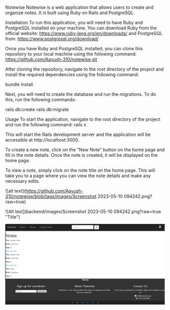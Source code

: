 Notewise
Notewise is a web application that allows users to create and organize notes. It is built using Ruby on Rails and PostgreSQL.

Installation
To run this application, you will need to have Ruby and PostgreSQL installed on your machine. You can download Ruby from the official website: https://www.ruby-lang.org/en/downloads/ and PostgreSQL from: https://www.postgresql.org/download/

Once you have Ruby and PostgreSQL installed, you can clone this repository to your local machine using the following command:
https://github.com/Aayush-310/notewise.git

After cloning the repository, navigate to the root directory of the project and install the required dependencies using the following command:

bundle install

Next, you will need to create the database and run the migrations. To do this, run the following commands:

rails db:create
rails db:migrate

Usage
To start the application, navigate to the root directory of the project and run the following command:
rails s

This will start the Rails development server and the application will be accessible at http://localhost:3000.

To create a new note, click on the "New Note" button on the home page and fill in the note details. Once the note is created, it will be displayed on the home page.

To view a note, simply click on the note title on the home page. This will take you to a page where you can view the note details and make any necessary edits.

![alt text](https://github.com/Aayush-310/notewise/blob/tags/images/Screenshot 2023-05-10 094242.png?raw=true)

![Alt text](backend/images/Screenshot 2023-05-10 094242.png?raw=true "Title")

![Screenshot](/images/homepage.png)
